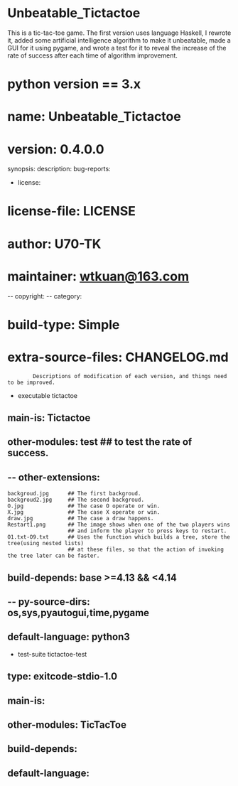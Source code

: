 # Unbeatable_Tictactoe
This is a tic-tac-toe game. The first version uses language Haskell, I rewrote it, added some artificial intelligence algorithm to make it unbeatable, made a GUI for it using pygame, and wrote a test for it to reveal the increase of the rate of success after each time of algorithm improvement. 
# python version == 3.x

# name:                Unbeatable_Tictactoe
# version:             0.4.0.0
synopsis:
description:
bug-reports:
* license:
# license-file:        LICENSE
# author:              U70-TK
# maintainer:          wtkuan@163.com
-- copyright:
-- category:
# build-type:          Simple
# extra-source-files:  CHANGELOG.md    
            Descriptions of modification of each version, and things need to be improved.

* executable tictactoe
##  main-is:             Tictactoe
##  other-modules:       test     ## to test the rate of success. 
##  -- other-extensions:
    backgroud.jpg      ## The first backgroud.
    backgroud2.jpg     ## The second backgroud.
    O.jpg              ## The case O operate or win.
    X.jpg              ## The case X operate or win.
    draw.jpg           ## The case a draw happens.
    Restart1.png       ## The image shows when one of the two players wins 
                       ## and inform the player to press keys to restart. 
    O1.txt-O9.txt      ## Uses the function which builds a tree, store the tree(using nested lists)
                       ## at these files, so that the action of invoking the tree later can be faster. 
##  build-depends:       base >=4.13 && <4.14
##  -- py-source-dirs:  os,sys,pyautogui,time,pygame
##  default-language:    python3

* test-suite tictactoe-test
##  type:               exitcode-stdio-1.0
##  main-is:            
##  other-modules:      TicTacToe
##  build-depends:      
##  default-language: 	
